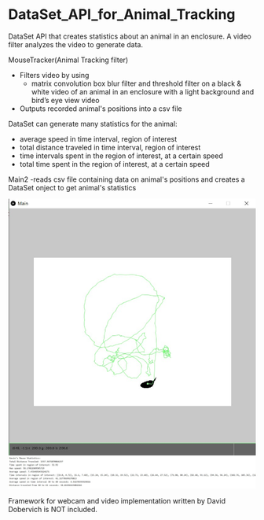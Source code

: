 # DataSet_API_for_Animal_Tracking
DataSet API that creates statistics about an animal in an enclosure. A video filter analyzes the video to generate data.


MouseTracker(Animal Tracking filter)
- Filters video by using
  - matrix convolution box blur filter and threshold filter on a black & white video of an animal in an enclosure with a light background and bird’s eye view video
- Outputs recorded animal's positions into a csv file

DataSet can generate many statistics for the animal:
- average speed in time interval, region of interest
- total distance traveled in time interval, region of interest
- time intervals spent in the region of interest, at a certain speed
- total time spent in the region of interest, at a certain speed

Main2
-reads csv file containing data on animal's positions and creates a DataSet onject to get animal's statistics

![Image of Mouse being tracked](AnimalTrackerMouse.jpg)
![Image of Mouse Statistics](MouseTrackerStatistics.jpg)

Framework for webcam and video implementation written by David Dobervich is NOT included.
